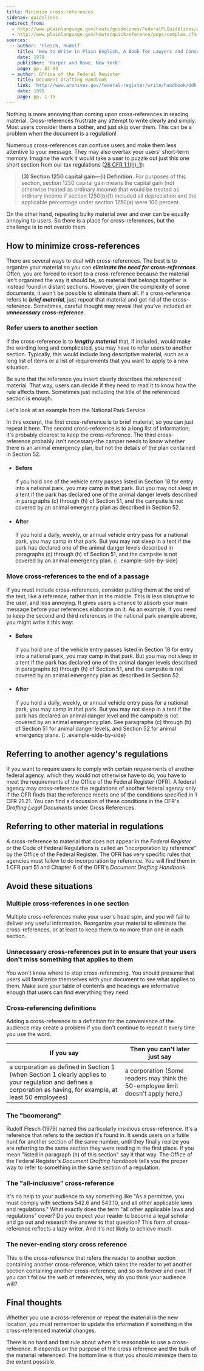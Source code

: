 ```yaml
---
title: Minimize cross-references
sidenav: guidelines
redirect_from:
  - http://www.plainlanguage.gov/howto/guidelines/FederalPLGuidelines/writeNoXRefs.cfm
  - http://www.plainlanguage.gov/howto/quickreference/pops/complex.cfm
sources:
  - author: 'Flesch, Rudolf'
    title: 'How to Write in Plain English, A Book for Lawyers and Consumers'
    date: 1979
    publisher: 'Harper and Rowe, New York'
    page: pp. 82-93
  - author: Office of the Federal Register
    title: Document Drafting Handbook
    link: 'http://www.archives.gov/federal-register/write/handbook/ddh.pdf'
    date: 1998
    page: pp. 1-15
---
```


Nothing is more annoying than coming upon cross-references in reading material. Cross-references frustrate any attempt to write clearly and simply. Most users consider them a bother, and just skip over them. This can be a problem when the document is a regulation!

Numerous cross-references can confuse users and make them less attentive to your message. They may also overtax your users' short-term memory. Imagine the work it would take a user to puzzle out just this one short section from our tax regulations ([26 CFR 1.1(h)-1](https://www.ecfr.gov/cgi-bin/text-idx?SID=07fa2f6b6e754de5e41592c32379152d&mc=true&node=se26.1.1_11_2h_3_61&rgn=div8)):

> **(3) Section 1250 capital gain—(i) Definition.** For purposes of this section, section 1250 capital gain means the capital gain (not otherwise treated as ordinary income) that would be treated as ordinary income if section 1250(b)(1) included all depreciation and the applicable percentage under section 1250(a) were 100 percent.


On the other hand, repeating bulky material over and over can be equally annoying to users. So there is a place for cross-references, but the challenge is to not overdo them.

## How to minimize cross-references

There are several ways to deal with cross-references. The best is to organize your material so you can **_eliminate the need for cross-references_**. Often, you are forced to resort to a cross-reference because the material isn't organized the way it should be, so material that belongs together is instead found in distant sections. However, given the complexity of some documents, it won't be possible to eliminate them all. If a cross-reference refers to **_brief material_**, just repeat that material and get rid of the cross-reference. Sometimes, careful thought may reveal that you've included an **_unnecessary cross-reference_**.

### Refer users to another section

If the cross-reference is to **_lengthy material_** that, if included, would make the wording long and complicated, you may have to refer users to another section. Typically, this would include long descriptive material, such as a long list of items or a list of requirements that you want to apply to a new situation.

Be sure that the reference you insert clearly describes the referenced material. That way, users can decide if they need to read it to know how the rule affects them. Sometimes just including the title of the referenced section is enough.

Let's look at an example from the National Park Service.

In this excerpt, the first cross-reference is to brief material, so you can just repeat it here. The second cross-reference is to a long list of information; it's probably clearest to keep the cross-reference. The third cross-reference probably isn't necessary-the camper needs to know whether there is an animal emergency plan, but not the details of the plan contained in Section 52.

* #### Before

  If you hold one of the vehicle entry passes listed in Section 18 for entry into a national park, you may camp in that park. But you may not sleep in a tent if the park has declared one of the animal danger levels described in paragraphs (c) through (h) of Section 51, and the campsite is not covered by an animal emergency plan as described in Section 52.

* #### After

  If you hold a daily, weekly, or annual vehicle entry pass for a national park, you may camp in that park. But you may not sleep in a tent if the park has declared one of the animal danger levels described in paragraphs (c) through (h) of Section 51, and the campsite is not covered by an animal emergency plan.
{: .example-side-by-side}

### Move cross-references to the end of a passage

If you must include cross-references, consider putting them at the end of the text, like a reference, rather than in the middle. This is less disruptive to the user, and less annoying. It gives users a chance to absorb your main message before your references elaborate on it. As an example, if you need to keep the second and third references in the national park example above, you might write it this way:

* #### Before

  If you hold one of the vehicle entry passes listed in Section 18 for entry into a national park, you may camp in that park. But you may not sleep in a tent if the park has declared one of the animal danger levels described in paragraphs (c) through (h) of Section 51, and the campsite is not covered by an animal emergency plan as described in Section 52.

* #### After

  If you hold a daily, weekly, or annual vehicle entry pass for a national park, you may camp in that park. But you may not sleep in a tent if the park has declared an animal danger level and the campsite is not covered by an animal emergency plan. See paragraphs (c) through (h) of Section 51 for animal danger levels, and Section 52 for animal emergency plans.
{: .example-side-by-side}

## Referring to another agency's regulations

If you want to require users to comply with certain requirements of another federal agency, which they would not otherwise have to do, you have to meet the requirements of the Office of the Federal Register (OFR). A federal agency may cross-reference the regulations of another federal agency only if the OFR finds that the reference meets one of the conditions specified in 1 CFR 21.21\. You can find a discussion of these conditions in the OFR's _Drafting Legal Documents_ under Cross References.

## Referring to other material in regulations

A cross-reference to material that does not appear in the _Federal Register_ or the Code of Federal Regulations is called an "incorporation by reference" by the Office of the Federal Register. The OFR has very specific rules that agencies must follow to do incorporation by reference. You will find them in 1 CFR part 51 and Chapter 6 of the OFR's _Document Drafting Handbook_.

## Avoid these situations

### Multiple cross-references in one section

Multiple cross-references make your user's head spin, and you will fail to deliver any useful information. Reorganize your material to eliminate the cross-references, or at least to keep them to no more than one in each section.

### Unnecessary cross-references put in to ensure that your users don't miss something that applies to them

You won't know where to stop cross-referencing. You should presume that users will familiarize themselves with your document to see what applies to them. Make sure your table of contents and headings are informative enough that users can find everything they need.

### Cross-referencing definitions

Adding a cross-reference to a definition for the convenience of the audience may create a problem if you don't continue to repeat it every time you use the word.

If you say | Then you can't later just say
--- | ----
a corporation as defined in Section 1 (when Section 1 clearly applies to your regulation and defines a corporation as having, for example, at least 50 employees) | a corporation (Some readers may think the 50-employee limit doesn't apply here.)

### The "boomerang"

Rudolf Flesch (1979) named this particularly insidious cross-reference. It's a reference that refers to the section it's found in. It sends users on a futile hunt for another section of the same number, until they finally realize you are referring to the same section they were reading in the first place. If you mean "listed in paragraph (h) of this section" say it that way. The Office of the Federal Register's _Document Drafting Handbook_ tells you the proper way to refer to something in the same section of a regulation.

### The "all-inclusive" cross-reference

It's no help to your audience to say something like "As a permittee, you must comply with sections 542.6 and 543.10, and all other applicable laws and regulations." What exactly does the term "all other applicable laws and regulations" cover? Do you expect your reader to become a legal scholar and go out and research the answer to that question? This form of cross-reference reflects a lazy writer. And it's not likely to achieve much.

### The never-ending story cross reference

This is the cross-reference that refers the reader to another section containing another cross-reference, which takes the reader to yet another section containing another cross-reference, and so on forever and ever. If you can't follow the web of references, why do you think your audience will?

## Final thoughts

Whether you use a cross-reference or repeat the material in the new location, you must remember to update the information if something in the cross-referenced material changes.

There is no hard and fast rule about when it's reasonable to use a cross-reference. It depends on the purpose of the cross reference and the bulk of the material referenced. The bottom line is that you should minimize them to the extent possible.
